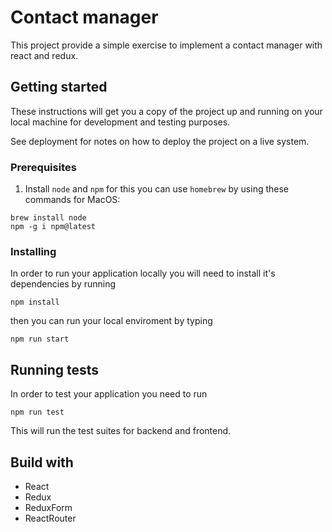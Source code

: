# Contact manager

This project provide a simple exercise to implement a contact manager with react
and redux.

## Getting started

These instructions will get you a copy of the project up and running on your
local machine for development and testing purposes.

See deployment for notes on how to deploy the project on a live system.

### Prerequisites

 1. Install `node` and `npm` for this you can use `homebrew` by using these
  commands for MacOS:

  ```
  brew install node
  npm -g i npm@latest
  ```

### Installing
In order to run your application locally you will need to install it's
dependencies by running

```
npm install
```

then you can run your local enviroment by typing

```
npm run start
```

## Running tests
In order to test your application you need to run
```
npm run test
```
This will run the test suites for backend and frontend.

## Build with
- React
- Redux
- ReduxForm
- ReactRouter
